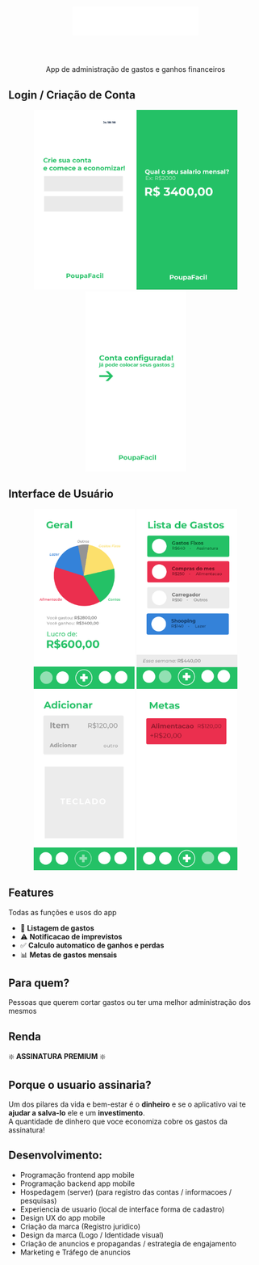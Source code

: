 <h1 align="center">
<br>
  <img src="logo.svg" alt="PoupaFacil" width="250">
<br>
<br>
<!--PoupaFacil-->
</h1>

<p align="center">App de administração de gastos e ganhos financeiros</p>
<!--
<p align="center">
  <a href="https://opensource.org/licenses/MIT">
    <img src="https://img.shields.io/badge/License-MIT-blue.svg" alt="License MIT">
  </a>
</p>
-->

## Login / Criação de Conta
<p align="center">
  <img src="UI-UX/1.png" width="200" title="Login">
  <img src="UI-UX/2.png" width="200" title="Configuration">
  <img src="UI-UX/3.png" width="200" title="Finish">
</p>

## Interface de Usuário
<p align="center">
  <img src="UI-UX/4.png" width="200" title="Geral">
  <img src="UI-UX/5.png" width="200" title="Lista">
  <img src="UI-UX/6.png" width="200" title="Adicionar">
  <img src="UI-UX/7.png" width="200" title="Metas">
</p>

## Features
Todas as funções e usos do app
- 📄 **Listagem de gastos**
- ⚠️ **Notificacao de imprevistos**
- ✅ **Calculo automatico de ganhos e perdas**
- 📊 **Metas de gastos mensais**

## Para quem?
Pessoas que querem cortar gastos ou ter uma melhor administração dos mesmos  

## Renda
❇️ **ASSINATURA PREMIUM** ❇️

## Porque o usuario assinaria?
Um dos pilares da vida e bem-estar é o **dinheiro**  e se o aplicativo vai te **ajudar a salva-lo** ele e um **investimento**.  
A quantidade de dinhero que voce economiza cobre os gastos da assinatura!

## Desenvolvimento:
- Programação frontend app mobile
- Programação backend app mobile
- Hospedagem (server) (para registro das contas / informacoes / pesquisas)
- Experiencia de usuario (local de interface forma de cadastro)
- Design UX do app mobile
- Criação da marca (Registro juridico)
- Design da marca (Logo / Identidade visual)
- Criação de anuncios e propagandas / estrategia de engajamento
- Marketing e Tráfego de anuncios

<!--## License
This project is licensed under the MIT License - see the [LICENSE](https://opensource.org/licenses/MIT) page for details.-->
